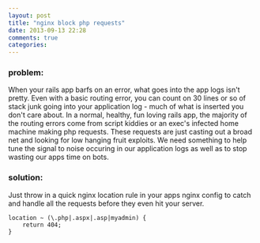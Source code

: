 ```yaml
---
layout: post
title: "nginx block php requests"
date: 2013-09-13 22:28
comments: true
categories: 
---
```

### problem:
When your rails app barfs on an error, what goes into the app logs isn't pretty. Even with a basic routing error, you can count on 30 lines or so of stack junk going into your application log - much of what is inserted you don't care about. In a normal, healthy, fun loving rails app, the majority of the routing errors come from script kiddies or an exec's infected home machine making php requests. These requests are just casting out a broad net and looking for low hanging fruit exploits. We need something to help tune the signal to noise occuring in our application logs as well as to stop wasting our apps time on bots. 

### solution:
Just throw in a quick nginx location rule in your apps nginx config to catch and handle all the requests before they even hit your server.


	location ~ (\.php|.aspx|.asp|myadmin) {
		return 404;
	}